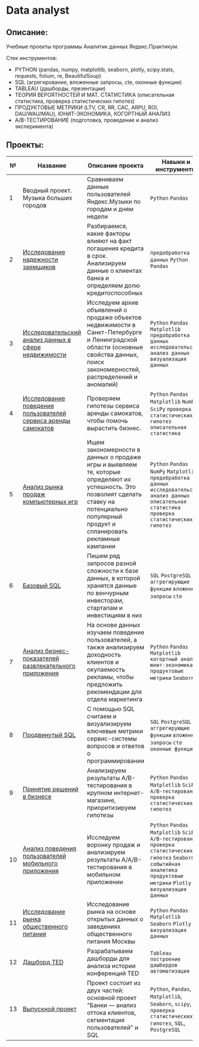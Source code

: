 # Data analyst

## Описание:
Учебные проекты программы Аналитик данных Яндекс.Практикум.

Стек инструментов:
- PYTHON (pandas, numpy, matplotlib, seaborn, plotly, scipy.stats, requests, folium, re, BeautifulSoup)
- SQL (агрегирование, вложенные запросы, cte, оконные функции)
- TABLEAU (дашборды, презентации)
- ТЕОРИЯ ВЕРОЯТНОСТЕЙ И МАТ. СТАТИСТИКА (описательная статистика, проверка статистических гипотез)
- ПРОДУКТОВЫЕ МЕТРИКИ (LTV, CR, RR, CAC, ARPU, ROI, DAU/WAU/MAU), ЮНИТ-ЭКОНОМИКА, КОГОРТНЫЙ АНАЛИЗ
- A/B-ТЕСТИРОВАНИЕ (подготовка, проведение и анализ эксперимента)

## Проекты:
| №| Название| Описание проекта                                                     | Навыки и инструменты           |  
|-----------|-------------------|------------------------------------------------------------------|-----------------------------------|
|1              |Вводный проект. Музыка больших городов|Сравниваем данные пользователей Яндекс.Музыки по городам и дням недели|`Python` `Pandas`|
|2              |[Исследование надежности заемщиков](Project_02_bank_analysis/)|Разбираемся, какие факторы влияют на факт погашения кредита в срок. Анализируем данные о клиентах банка и определяем долю кредитоспособных|`предобработка данных` `Python` `Pandas`|
|3              |[Исследовательский анализ данных в сфере недвижимости](Project_03_real_estate_market/)|Исследуем архив объявлений о продаже объектов недвижимости в Санкт-Петербурге и Ленинградской области (основные свойства данных, поиск закономерностей, распределений и аномалий)|`Python` `Pandas` `Matplotlib` `предобработка данных` `исследовательский анализ данных` `визуализация данных`|
|4              |[Исследование поведения пользователей сервиса аренды самокатов](Project_04_scooter_rental_service/)|Проверяем гипотезы сервиса аренды самокатов, чтобы помочь вырастить бизнес.| `Python` `Pandas` `Matplotlib` `NumPy` `SciPy` `проверка статистических гипотез` `описательная статистика`|
|5              |[Анализ рынка продаж компьютерных игр](Project_05_games/)|Ищем закономерности в данных о продаже игры и выявляем те, которые определяют их успешность. Это позволият сделать ставку на потенциально популярный продукт и спланировать рекламные кампании|`Python` `Pandas` `NumPy` `Matplotlib` `предобработка данных` `исследовательский анализ данных` `описательная статистика` `проверка статистических гипотез`|
|6              |[Базовый SQL](Project_06_sql/)|Пишем ряд запросов разной сложности к базе данных, в которой хранятся данные по венчурным инвесторам, стартапам и инвестициям в них|`SQL` `PostgreSQL` `аггрегирующие функции` `вложенные запросы` `cte`|
|7              |[Анализ бизнес-показателей развлекательного приложения](Project_07_loss_analysis/)|На основе данных изучаем поведение пользователей, а также анализируем доходность клиентов и окупаемость рекламы, чтобы предложить рекомендации для отдела маркетинга|`Python` `Pandas` `Matplotlib` `когортный анализ` `юнит-экономика` `продуктовые метрики` `Seaborn`|
|8              |[Продвинутый SQL](Project_08_sql_advanced/)|С помощью SQL считаем и визуализируем ключевые метрики сервис-системы вопросов и ответов о программировании|`SQL` `PostgreSQL` `аггрегирующие функции` `вложенные запросы` `cte` `оконные функции`|
|9              |[Принятие решений в бизнесе](Project_09_AB-test/)|Анализируем результаты A/B-тестирования в крупном интернет-магазине, приоритизируем гипотезы|`Python` `Pandas` `Matplotlib` `SciPy` `A/B-тестирование` `проверка статистических гипотез`|
|10             |[Анализ поведения пользователей мобильного приложения](Project_10_user_behavior/)|Исследуем воронку продаж и анализируем результаты A/A/B-тестирования в мобильном приложении|`Python` `Pandas` `Matplotlib` `SciPy` `A/B-тестирование` `проверка статистических гипотез` `Seaborn` `событийная аналитика` `продуктовые метрики` `Plotly` `визуализация данных`|
|11             |[Исследование рынка общественного питания](Project_11_catering_market/)|Исследование рынка на основе открытых данных о заведениях общественного питания Москвы|`Python` `Pandas` `Matplotlib` `Seaborn` `Plotly` `визуализация данных`|
|12             |[Дашборд TED](Project_12_dashboard_TED/)|Разрабатываем дашборды для анализа истории конференций TED| `Tableau` `построение дашбордов` `автоматизация`|
|13             |[Выпускной проект](Project_13_final/)| Проект состоит из двух частей: основной проект "Банки — анализ оттока клиентов, cегментация пользователей" и SQL| `Python`, `Pandas`, `Matplotlib`, `Seaborn`, `scipy`, `проверка статистических гипотез`, `SQL`, `PostgreSQL`
